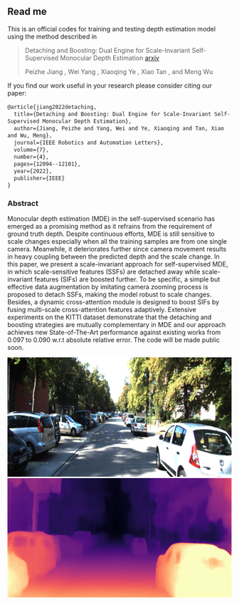 ## Read me

This is an official codes for training and testing depth estimation model using the method described in

> Detaching and Boosting: Dual Engine for Scale-Invariant Self-Supervised Monocular Depth Estimation [arxiv](https://arxiv.org/abs/2210.03952)
>
> Peizhe Jiang , Wei Yang , Xiaoqing Ye , Xiao Tan , and Meng Wu

If you find our work useful in your research please consider citing our paper:

```
@article{jiang2022detaching,
  title={Detaching and Boosting: Dual Engine for Scale-Invariant Self-Supervised Monocular Depth Estimation},
  author={Jiang, Peizhe and Yang, Wei and Ye, Xiaoqing and Tan, Xiao and Wu, Meng},
  journal={IEEE Robotics and Automation Letters},
  volume={7},
  number={4},
  pages={12094--12101},
  year={2022},
  publisher={IEEE}
}
```



### Abstract

Monocular depth estimation (MDE) in the self-supervised scenario has emerged as a promising method as it refrains from the requirement of ground truth depth. Despite continuous efforts, MDE is still sensitive to scale changes especially when all the training samples are from one single camera. Meanwhile, it deteriorates further since camera movement results in heavy coupling between the predicted depth and the scale change. In this paper, we present a scale-invariant approach for self-supervised MDE, in which scale-sensitive features (SSFs) are detached away while scale-invariant features (SIFs) are boosted further. To be specific, a simple but effective data augmentation by imitating camera zooming process is proposed to detach SSFs, making the model robust to scale changes. Besides, a dynamic cross-attention module is designed to boost SIFs by fusing multi-scale cross-attention features adaptively. Extensive experiments on the KITTI dataset demonstrate that the detaching and boosting strategies are mutually complementary in MDE and our approach achieves new State-of-The-Art performance against existing works from 0.097 to 0.090 w.r.t absolute relative error. The code will be made public soon.


<img src=./Pytorch/assets/test.png width=932 height=268> <img src=./Pytorch/assets/disp_test.png width=932 height=268>
